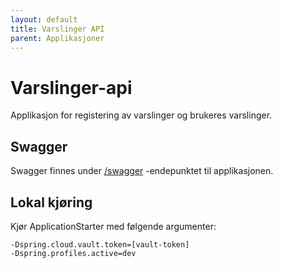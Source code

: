 ```yaml
---
layout: default
title: Varslinger API
parent: Applikasjoner
---
```


# Varslinger-api
Applikasjon for registering av varslinger og brukeres varslinger. 

## Swagger
Swagger finnes under [/swagger](https://testnorge-varslinger-api.dev.adeo.no/swagger) -endepunktet til applikasjonen.

## Lokal kjøring
Kjør ApplicationStarter med følgende argumenter:
```
-Dspring.cloud.vault.token=[vault-token]
-Dspring.profiles.active=dev
```
